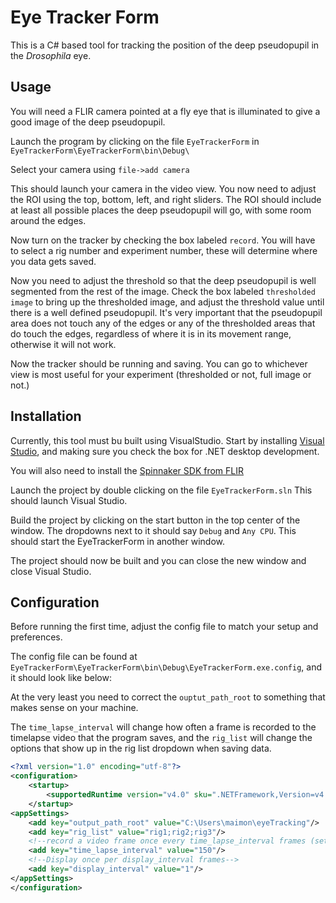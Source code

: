 # Eye Tracker Form
This is a C# based tool for tracking the position of the deep pseudopupil in the *Drosophila* eye.

## Usage
You will need a FLIR camera pointed at a fly eye that is illuminated to give a good image of the deep pseudopupil.  

Launch the program by clicking on the file `EyeTrackerForm` in `EyeTrackerForm\EyeTrackerForm\bin\Debug\` 

Select your camera using `file->add camera`

This should launch your camera in the video view.  You now need to adjust the ROI using the top, bottom, left, and right sliders. The ROI should include at least all possible places the deep pseudopupil will go, with some room around the edges.

Now turn on the tracker by checking the box labeled `record`. You will have to select a rig number and experiment number, these will determine where you data gets saved.

Now you need to adjust the threshold so that the deep pseudopupil is well segmented from the rest of the image.  Check the box labeled `thresholded image` to bring up the thresholded image, and adjust the threshold value until there is a well defined pseudopupil.  It's very important that the pseudopupil area does not touch any of the edges or any of the thresholded areas that do touch the edges, regardless of where it is in its movement range, otherwise it will not work.

Now the tracker should be running and saving. You can go to whichever view is most useful for your experiment (thresholded or not, full image or not.)

## Installation
Currently, this tool must bu built using VisualStudio. Start by installing [Visual Studio](https://visualstudio.microsoft.com/), and making sure you check the box for .NET desktop development.

You will also need to install the [Spinnaker SDK from FLIR](https://www.flir.com/products/spinnaker-sdk/?vertical=machine+vision&segment=iis)

Launch the project by double clicking on the file `EyeTrackerForm.sln` This should launch Visual Studio.

Build the project by clicking on the start button in the top center of the window. The dropdowns next to it should say `Debug` and `Any CPU`.  This should start the EyeTrackerForm in another window. 

The project should now be built and you can close the new window and close Visual Studio.

## Configuration

Before running the first time, adjust the config file to match your setup and preferences.

The config file can be found at `EyeTrackerForm\EyeTrackerForm\bin\Debug\EyeTrackerForm.exe.config`, and it should look like below:

At the very least you need to correct the `ouptut_path_root` to something that makes sense on your machine.

The `time_lapse_interval` will change how often a frame is recorded to the timelapse video that the program saves, and the `rig_list` will change the options that show up in the rig list dropdown when saving data.

```xml
<?xml version="1.0" encoding="utf-8"?>
<configuration>
    <startup> 
        <supportedRuntime version="v4.0" sku=".NETFramework,Version=v4.8"/>
    </startup>
<appSettings>
    <add key="output_path_root" value="C:\Users\maimon\eyeTracking"/>
    <add key="rig_list" value="rig1;rig2;rig3"/>
    <!--record a video frame once every time_lapse_interval frames (set to 1 for constant video)-->
    <add key="time_lapse_interval" value="150"/>
    <!--Display once per display_interval frames-->
    <add key="display_interval" value="1"/>
</appSettings>
</configuration>
```